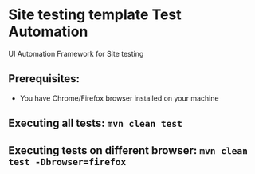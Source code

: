 # Site testing template Test Automation
UI Automation Framework for Site testing

## Prerequisites:

* You have Chrome/Firefox browser installed on your machine


## Executing all tests: `mvn clean test`
## Executing tests on different browser: `mvn clean test -Dbrowser=firefox`
